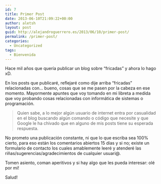 ```yaml
---
id: 7
title: Primer Post
date: 2013-06-10T21:09:22+00:00
author: aletsh
layout: post
guid: http://alejandroguerrero.es/2013/06/10/primer-post/
permalink: /primer-post/
categories:
  - Uncategorized
tags:
  - Bienvenida
---
```

Hace mil años que quería publicar un blog sobre “fricadas” y ahora lo hago xD.

En los posts que publicaré, reflejaré como dije arriba “fricadas” relacionadas con… bueno, cosas que se me pasen por la cabeza en ese momento. Mayormente apuntes que voy tomando en mi libreta a medida que voy probando cosas relacionadas con informática de sistemas o programación.

> Quien sabe, a lo mejor algún usuario de internet entra por casualidad en el blog buscando algún comando o código que necesite y que Google le ha chivado que en alguno de mis posts tiene su esperada respuesta.

No prometo una publicación constante, ni que lo que escriba sea 100% cierto, para eso están los comentarios abiertos 15 días y si no; existe un formulario de contacto los cuales amablemente leeré y atenderé las riñas/sugerencias/agradecimientos de cualquier usuari@.

Tomen asiento, coman aperitivos y si hay algo que les pueda interesar: olé por mi!

Salud!